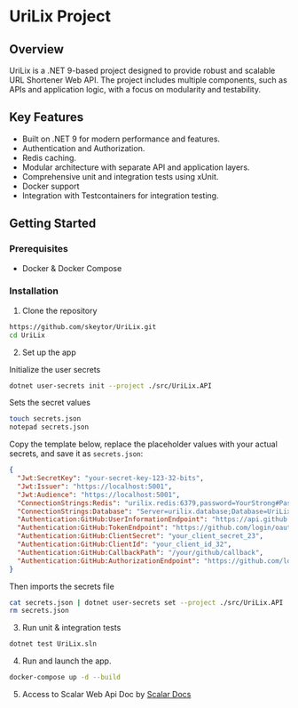 # UriLix Project

## Overview
UriLix is a .NET 9-based project designed to provide robust and scalable URL Shortener Web API. The project includes multiple components, such as APIs and application logic, with a focus on modularity and testability.

## Key Features
- Built on .NET 9 for modern performance and features.
- Authentication and Authorization.
- Redis caching.
- Modular architecture with separate API and application layers.
- Comprehensive unit and integration tests using xUnit.
- Docker support
- Integration with Testcontainers for integration testing.

## Getting Started

### Prerequisites
- Docker & Docker Compose

### Installation
1. Clone the repository
```bash
https://github.com/skeytor/UriLix.git
cd UriLix
```
2. Set up the app

Initialize the user secrets
```bash
dotnet user-secrets init --project ./src/UriLix.API
```

Sets the secret values
```bash
touch secrets.json
notepad secrets.json
```
Copy the template below, replace the placeholder values with your actual secrets, and save it as `secrets.json`:

```json
{
  "Jwt:SecretKey": "your-secret-key-123-32-bits",
  "Jwt:Issuer": "https://localhost:5001",
  "Jwt:Audience": "https://localhost:5001",
  "ConnectionStrings:Redis": "urilix.redis:6379,password=YourStrong#Pass123,abortConnect=false,connectTimeout=30000,connectRetry=5",
  "ConnectionStrings:Database": "Server=urilix.database;Database=UriLix;User ID=sa;Password=YourStrong#Pass123;TrustServerCertificate=True",
  "Authentication:GitHub:UserInformationEndpoint": "https://api.github.com/user",
  "Authentication:GitHub:TokenEndpoint": "https://github.com/login/oauth/access_token",
  "Authentication:GitHub:ClientSecret": "your_client_secret_23",
  "Authentication:GitHub:ClientId": "your_client_id_32",
  "Authentication:GitHub:CallbackPath": "/your/github/callback",
  "Authentication:GitHub:AuthorizationEndpoint": "https://github.com/login/oauth/authorize"
}
```
Then imports the secrets file
```bash
cat secrets.json | dotnet user-secrets set --project ./src/UriLix.API
rm secrets.json
```

3. Run unit & integration tests
```bash
dotnet test UriLix.sln
```

4. Run and launch the app.
```bash
docker-compose up -d --build
```

5. Access to Scalar Web Api Doc by [Scalar Docs](https://localhost:5001/scalar/v1)
